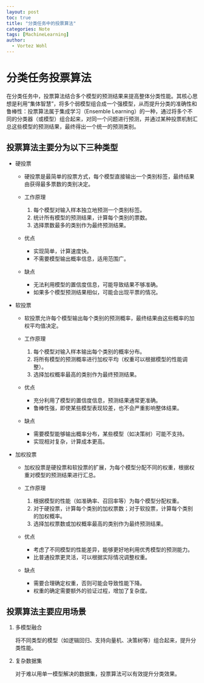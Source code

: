 ```yaml
---
layout: post
toc: true
title: "分类任务中的投票算法"
categories: Note
tags: [MachineLearning]
author:
  - Vortez Wohl
---
```

# 分类任务投票算法

在分类任务中，投票算法结合多个模型的预测结果来提高整体分类性能。其核心思想是利用“集体智慧”，将多个弱模型组合成一个强模型，从而提升分类的准确性和鲁棒性：投票算法属于集成学习（Ensemble Learning）的一种，通过将多个不同的分类器（或模型）组合起来，对同一个问题进行预测，并通过某种投票机制汇总这些模型的预测结果，最终得出一个统一的预测类别。

## 投票算法主要分为以下三种类型

- 硬投票

    - 硬投票是最简单的投票方式，每个模型直接输出一个类别标签，最终结果由获得最多票数的类别决定。

    - 工作原理

        1. 每个模型对输入样本独立地预测一个类别标签。
        2. 统计所有模型的预测结果，计算每个类别的票数。
        3. 选择票数最多的类别作为最终预测结果。

    - 优点

        - 实现简单，计算速度快。
        - 不需要模型输出概率信息，适用范围广。

    - 缺点

        - 无法利用模型的置信度信息，可能导致结果不够准确。
        - 如果多个模型预测结果相似，可能会出现平票的情况。

- 软投票

    - 软投票允许每个模型输出每个类别的预测概率，最终结果由这些概率的加权平均值决定。
    
    - 工作原理

        1. 每个模型对输入样本输出每个类别的概率分布。
        2. 将所有模型的预测概率进行加权平均（权重可以根据模型的性能调整）。
        3. 选择加权概率最高的类别作为最终预测结果。

    - 优点

        - 充分利用了模型的置信度信息，预测结果通常更准确。
        - 鲁棒性强，即使某些模型表现较差，也不会严重影响整体结果。

    - 缺点

        - 需要模型能够输出概率分布，某些模型（如决策树）可能不支持。
        - 实现相对复杂，计算成本更高。

- 加权投票

    - 加权投票是硬投票和软投票的扩展，为每个模型分配不同的权重，根据权重对模型的预测结果进行汇总。

    - 工作原理

        1. 根据模型的性能（如准确率、召回率等）为每个模型分配权重。
        2. 对于硬投票，计算每个类别的加权票数；对于软投票，计算每个类别的加权概率。
        3. 选择加权票数或加权概率最高的类别作为最终预测结果。

    - 优点

        - 考虑了不同模型的性能差异，能够更好地利用优秀模型的预测能力。
        - 比普通投票更灵活，可以根据实际情况调整权重。

    - 缺点

        - 需要合理确定权重，否则可能会导致性能下降。
        - 权重的确定需要额外的验证过程，增加了复杂度。

## 投票算法主要应用场景

1. 多模型融合

    将不同类型的模型（如逻辑回归、支持向量机、决策树等）组合起来，提升分类性能。

2. 复杂数据集

    对于难以用单一模型解决的数据集，投票算法可以有效提升分类效果。